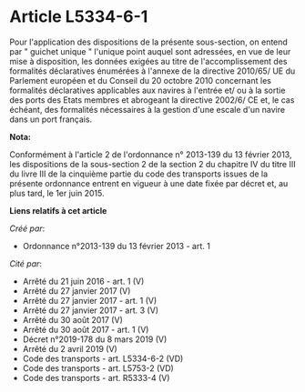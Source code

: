# Article L5334-6-1

Pour l'application des dispositions de la présente sous-section, on entend par " guichet unique " l'unique point auquel sont
adressées, en vue de leur mise à disposition, les données exigées au titre de l'accomplissement des formalités déclaratives
énumérées à l'annexe de la directive 2010/65/ UE du Parlement européen et du Conseil du 20 octobre 2010 concernant les
formalités déclaratives applicables aux navires à l'entrée et/ ou à la sortie des ports des Etats membres et abrogeant la
directive 2002/6/ CE et, le cas échéant, des formalités nécessaires à la gestion d'une escale d'un navire dans un port
français.

**Nota:**

Conformément à l'article 2 de l'ordonnance n° 2013-139 du 13 février 2013, les dispositions de la sous-section 2 de la
section 2 du chapitre IV du titre III du livre III de la cinquième partie du code des transports issues de la présente
ordonnance entrent en vigueur à une date fixée par décret et, au plus tard, le 1er juin 2015.

**Liens relatifs à cet article**

_Créé par_:

  - Ordonnance n°2013-139 du 13 février 2013 - art. 1

_Cité par_:

  - Arrêté du 21 juin 2016 - art. 1 (V)
  - Arrêté du 27 janvier 2017 (V)
  - Arrêté du 27 janvier 2017 - art. 1 (V)
  - Arrêté du 27 janvier 2017 - art. 3 (V)
  - Arrêté du 30 août 2017 (V)
  - Arrêté du 30 août 2017 - art. 1 (V)
  - Décret n°2019-178 du 8 mars 2019 (V)
  - Arrêté du 2 avril 2019 (V)
  - Code des transports - art. L5334-6-2 (VD)
  - Code des transports - art. L5753-2 (VD)
  - Code des transports - art. R5333-4 (V)
